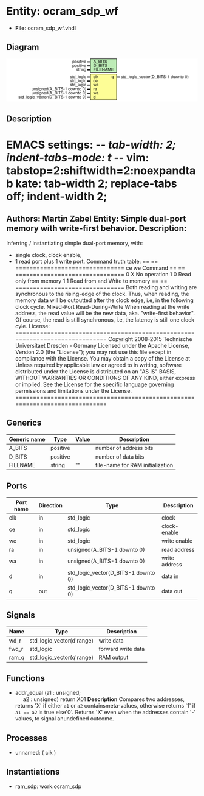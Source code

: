 # Entity: ocram_sdp_wf

- **File**: ocram_sdp_wf.vhdl
## Diagram

![Diagram](ocram_sdp_wf.svg "Diagram")
## Description

EMACS settings: -*-  tab-width: 2; indent-tabs-mode: t -*-
vim: tabstop=2:shiftwidth=2:noexpandtab
kate: tab-width 2; replace-tabs off; indent-width 2;
=============================================================================
Authors:				 	Martin Zabel
Entity:				 	Simple dual-port memory with write-first behavior.
Description:
-------------------------------------
Inferring / instantiating simple dual-port memory, with:
* single clock, clock enable,
* 1 read port plus 1 write port.
Command truth table:
== == ===============================
ce we Command
== == ===============================
0   X   No operation
1   0   Read only from memory
1   1   Read from and Write to memory
== == ===============================
Both reading and writing are synchronous to the rising-edge of the clock.
Thus, when reading, the memory data will be outputted after the
clock edge, i.e, in the following clock cycle.
Mixed-Port Read-During-Write
  When reading at the write address, the read value will be the new data,
  aka. "write-first behavior". Of course, the read is still synchronous,
  i.e, the latency is still one clock cyle.
License:
=============================================================================
Copyright 2008-2015 Technische Universitaet Dresden - Germany
Licensed under the Apache License, Version 2.0 (the "License");
you may not use this file except in compliance with the License.
You may obtain a copy of the License at
Unless required by applicable law or agreed to in writing, software
distributed under the License is distributed on an "AS IS" BASIS,
WITHOUT WARRANTIES OR CONDITIONS OF ANY KIND, either express or implied.
See the License for the specific language governing permissions and
limitations under the License.
=============================================================================
## Generics

| Generic name | Type     | Value | Description                      |
| ------------ | -------- | ----- | -------------------------------- |
| A_BITS       | positive |       | number of address bits           |
| D_BITS       | positive |       | number of data bits              |
| FILENAME     | string   | ""    | file-name for RAM initialization |
## Ports

| Port name | Direction | Type                                | Description   |
| --------- | --------- | ----------------------------------- | ------------- |
| clk       | in        | std_logic                           | clock         |
| ce        | in        | std_logic                           | clock-enable  |
| we        | in        | std_logic                           | write enable  |
| ra        | in        | unsigned(A_BITS-1 downto 0)         | read address  |
| wa        | in        | unsigned(A_BITS-1 downto 0)         | write address |
| d         | in        | std_logic_vector(D_BITS-1 downto 0) | data in       |
| q         | out       | std_logic_vector(D_BITS-1 downto 0) | data out      |
## Signals

| Name  | Type                      | Description        |
| ----- | ------------------------- | ------------------ |
| wd_r  | std_logic_vector(d'range) | write data         |
| fwd_r | std_logic                 | forward write data |
| ram_q | std_logic_vector(q'range) | RAM output         |
## Functions
- addr_equal <font id="function_arguments">(a1 : unsigned;<br><span style="padding-left:20px"> a2 : unsigned) </font> <font id="function_return">return X01 </font>
**Description**
Compares two addresses, returns 'X' if either ``a1`` or ``a2`` containsmeta-values, otherwise returns '1' if ``a1 == a2`` is true else'0'. Returns 'X' even when the addresses contain '-' values, to signal anundefined outcome.
## Processes
- unnamed: ( clk )
## Instantiations

- ram_sdp: work.ocram_sdp
